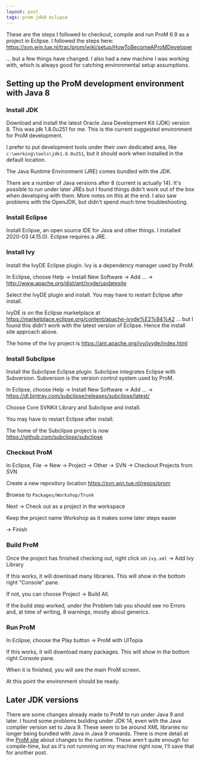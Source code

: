```yaml
---
layout: post
tags: prom jdk8 eclipse
---
```


These are the steps I followed to checkout, compile and run ProM 6.9 as a project in Eclipse. I followed the steps here:
<https://svn.win.tue.nl/trac/prom/wiki/setup/HowToBecomeAProMDeveloper>

... but a few things have changed. I also had a new machine I was working with, which is always good for catching environmental setup assumptions.

## Setting up the ProM development environment with Java 8

### Install JDK

Download and install the latest Oracle Java Development Kit (JDK) version 8. This was jdk 1.8.0u251 for me. This is the current suggested environment for ProM development. 

I prefer to put development tools under their own dedicated area, like `c:\working\tools\jdk1.8.0u251`, but it should work when installed in the default location.

The Java Runtime Environment (JRE) comes bundled with the JDK.

There are a number of Java versions after 8 (current is actually 14). It's possible to run under later JREs but I found things didn't work out of the box when developing with them. More notes on this at the end. I also saw problems with the OpenJDK, but didn't spend much time troubleshooting.

### Install Eclipse

Install Eclipse, an open source IDE for Java and other things. I installed 2020-03 (4.15.0). Eclipse requires a JRE.

### Install Ivy

Install the IvyDE Eclipse plugin. Ivy is a dependency manager used by ProM.

In Eclipse, choose Help -> Install New Software -> Add ... -> 
	<http://www.apache.org/dist/ant/ivyde/updatesite>

Select the IvyDE plugin and install. You may have to restart Eclipse after install.

IvyDE is on the Eclipse marketplace at 
	<https://marketplace.eclipse.org/content/apache-ivyde%E2%84%A2>
... but I found this didn't work with the latest version of Eclipse. Hence the install site approach above.

The home of the Ivy project is <https://ant.apache.org/ivy/ivyde/index.html>


### Install Subclipse

Install the Subclipse Eclipse plugin. Subclipse integrates Eclipse with Subversion. Subversion is the version control system used by ProM.

In Eclipse, choose Help -> Install New Software -> Add ... -> 
	<https://dl.bintray.com/subclipse/releases/subclipse/latest/>

Choose Core SVNKit Library and Subclipse and install.

You may have to restart Eclipse after install.

The home of the Subclipse project is now <https://github.com/subclipse/subclipse>


### Checkout ProM

In Eclipse, File -> New -> Project -> Other -> SVN -> Checkout Projects from SVN

Create a new repository location
<https://svn.win.tue.nl/repos/prom>

Browse to `Packages/Workshop/Trunk`

Next -> Check out as a project in the workspace

Keep the project name Workshop as it makes some later steps easier

-> Finish


### Build ProM

Once the project has finished checking out, right click on `ivy.xml` -> Add Ivy Library

If this works, it will download many libraries. This will show in the bottom right "Console" pane.

If not, you can choose Project -> Build All.

If the build step worked, under the Problem tab you should see no Errors and, at time of writing, 8 warnings, mostly about generics.


### Run ProM

In Eclipse, choose the Play button -> ProM with UITopia

If this works, it will download many packages. This will show in the bottom right Console pane.

When it is finished, you will see the main ProM screen.

At this point the environment should be ready.


## Later JDK versions

There are some changes already made to ProM to run under Java 9 and later. I found some problems building under JDK 14, even with the Java compiler version set to Java 9. These seem to be around XML libraries no longer being bundled with Java in Java 9 onwards.  There is more detail at the [ProM site](http://www.promtools.org/doku.php?id=troubleshooting:start) about changes to the runtime. These aren't quite enough for compile-time, but as it's not runnning on my machine right now, I'll save that for another post.



